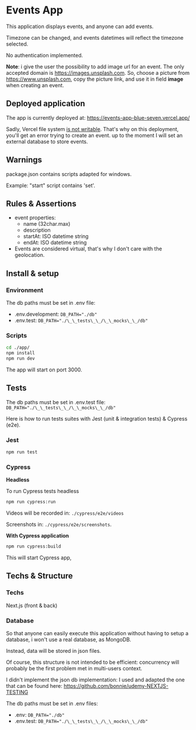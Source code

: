 # Events App

This application displays events, and anyone can add events.

Timezone can be changed, and events datetimes will reflect the timezone selected.

No authentication implemented.

**Note**: i give the user the possibility to add image url for an event. The only accepted domain is https://images.unsplash.com.
So, choose a picture from https://www.unsplash.com, copy the picture link, and use it in field **image** when creating an event.

## Deployed application

The app is currently deployed at: https://events-app-blue-seven.vercel.app/

Sadly, Vercel file system [is not writable](https://www.github.com/orgs/vercel/discussions/239). That's why on this deployment, you'll get an error trying to create an event. up to the moment I will set an external database to store events.

## Warnings

package.json contains scripts adapted for windows.

Example: "start" script contains 'set'.

## Rules & Assertions

- event properties:
  - name (32char.max)
  - description
  - startAt: ISO datetime string
  - endAt: ISO datetime string
- Events are considered virtual, that's why I don't care with the geolocation.

## Install & setup

### Environment

The db paths must be set in .env file:

- .env.development: `DB_PATH="./db"`
- .env.test: `DB_PATH="./\_\_tests\_\_/\_\_mocks\_\_/db"`

### Scripts

```bash
cd ./app/
npm install
npm run dev
```

The app will start on port 3000.

## Tests

The db paths must be set in .env.test file:
`DB_PATH="./\_\_tests\_\_/\_\_mocks\_\_/db"`

Here is how to run tests suites with Jest (unit & integration tests) & Cypress (e2e).

### Jest

```bash
npm run test
```

### Cypress

**Headless**

To run Cypress tests headless

```bash
npm run cypress:run
```

Videos will be recorded in: `./cypress/e2e/videos`

Screenshots in: `./cypress/e2e/screenshots`.

**With Cypress application**

```bash
npm run cypress:build
```

This will start Cypress app,

## Techs & Structure

### Techs

Next.js (front & back)

### Database

So that anyone can easily execute this application without having to setup a database, i won't use a real database, as MongoDB.

Instead, data will be stored in json files.

Of course, this structure is not intended to be efficient: concurrency will probably be the first problem met in multi-users context.

I didn't implement the json db implementation: I used and adapted the one that can be found here: https://github.com/bonnie/udemy-NEXTJS-TESTING

The db paths must be set in .env files:

- .env: `DB_PATH="./db"`
- .env.test: `DB_PATH="./\_\_tests\_\_/\_\_mocks\_\_/db"`
